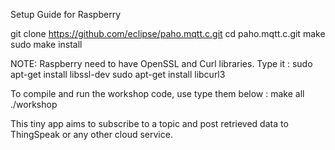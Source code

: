 Setup Guide for Raspberry

git clone https://github.com/eclipse/paho.mqtt.c.git
cd paho.mqtt.c.git
make
sudo make install

NOTE: Raspberry need to have OpenSSL and Curl libraries. Type it :
sudo apt-get install libssl-dev
sudo apt-get install libcurl3

To compile and run the workshop code, use type them below :
make all
./workshop

This tiny app aims to subscribe to a topic and post retrieved data to ThingSpeak or any other cloud service.




